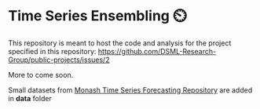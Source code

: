 # Time Series Ensembling ⏲️
This repository is meant to host the code and analysis for the project specified in this repository: https://github.com/DSML-Research-Group/public-projects/issues/2

More to come soon.

Small datasets from [Monash Time Series Forecasting Repository](https://forecastingdata.org/) are added in **data** folder
